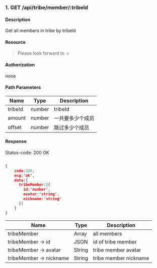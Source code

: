### 1. GET /api/tribe/member/:tribeId

#### Description
Get all members in tribe by tribeId

#### Resource
 > Please look forward to ☺

#### Authorization
none

#### Path Parameters
|Name|Type|Description| 
|----|---|---|
| tribeId |number| tribeId| 
| amount |number| 一共要多少个成员 |
| offset |number| 跳过多少个成员 | 

#### Response
Status-code: 200 OK

```json

{   
    code:200,
    msg:'ok',
    data:{
      tribeMember:[{
        id:'number',
        avatar:'string',
        nickname:'string' 
      }]
    }
}
```

|Name|Type|Description| 
|----|----|--- | 
| tribeMember |   Array  | all members | 
| tribeMember -> id |   JSON  | id of tribe member | 
| tribeMember -> avatar |   String  | tribe member avatar | 
| tribeMember -> nickname |   String  | tribe member nickname | 
